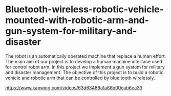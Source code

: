 # Bluetooth-wireless-robotic-vehicle-mounted-with-robotic-arm-and-gun-system-for-military-and-disaster
The robot is an automatically operated machine that replace a human effort.
The main aim of our project is to develop a human machine interface used for control robot arm.
In this project we implement a gun system for military and disaster management.
The objective of this project is to build a robotic vehicle and robotic arm that can be controlled by blue tooth wirelessly.


https://www.kapwing.com/videos/63d63486a1a88b00eab6ea33
